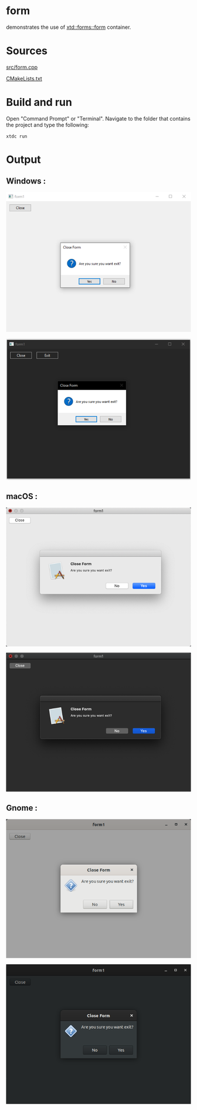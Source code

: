 # form

demonstrates the use of [xtd::forms::form](../../../../src/xtd_forms/include/xtd/forms/form.hpp) container.

# Sources

[src/form.cpp](src/form.cpp)

[CMakeLists.txt](CMakeLists.txt)

# Build and run

Open "Command Prompt" or "Terminal". Navigate to the folder that contains the project and type the following:

```shell
xtdc run
```

# Output

## Windows :

![Screenshot](../../../../docs/pictures/examples/form_w.png)

![Screenshot](../../../../docs/pictures/examples/form_wd.png)

## macOS :

![Screenshot](../../../../docs/pictures/examples/form_m.png)

![Screenshot](../../../../docs/pictures/examples/form_md.png)

## Gnome :

![Screenshot](../../../../docs/pictures/examples/form_g.png)

![Screenshot](../../../../docs/pictures/examples/form_gd.png)
